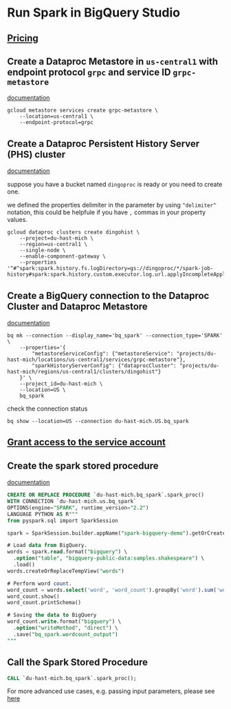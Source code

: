 # Run Spark in BigQuery Studio

## [Pricing](https://cloud.google.com/bigquery/docs/spark-procedures#pricing)

## Create a Dataproc Metastore in `us-central1` with endpoint protocol `grpc` and service ID `grpc-metastore`

[documentation](https://cloud.google.com/sdk/gcloud/reference/metastore/services/create)

```shell
gcloud metastore services create grpc-metastore \
    --location=us-central1 \
    --endpoint-protocol=grpc
```

## Create a Dataproc Persistent History Server (PHS) cluster

[documentation](https://cloud.google.com/dataproc/docs/concepts/jobs/history-server#create_a_phs_cluster)

suppose you have a bucket named `dingoproc` is ready or you need to create one.

we defined the properties delimiter in the parameter by using `^delimiter^` notation, this could be helpfule if you have `,` commas in your property values.

```shell
gcloud dataproc clusters create dingohist \
    --project=du-hast-mich \
    --region=us-central1 \
    --single-node \
    --enable-component-gateway \
    --properties '^#^spark:spark.history.fs.logDirectory=gs://dingoproc/*/spark-job-history#spark:spark.history.custom.executor.log.url.applyIncompleteApplication=false'
```

## Create a BigQuery connection to the Dataproc Cluster and Dataproc Metastore

[documentation](https://cloud.google.com/bigquery/docs/connect-to-spark#create-spark-connection)

```shell
bq mk --connection --display_name='bq_spark' --connection_type='SPARK' \
    --properties='{
        "metastoreServiceConfig": {"metastoreService": "projects/du-hast-mich/locations/us-central1/services/grpc-metastore"},
        "sparkHistoryServerConfig": {"dataprocCluster": "projects/du-hast-mich/regions/us-central1/clusters/dingohist"}
    }' \
    --project_id=du-hast-mich \
    --location=US \
    bq_spark
```

check the connection status

```shell
bq show --location=US --connection du-hast-mich.US.bq_spark
```

## [Grant access to the service account](https://cloud.google.com/bigquery/docs/connect-to-spark#grant-access)

## Create the spark stored procedure

[documentation](https://cloud.google.com/bigquery/docs/spark-procedures#create-spark-procedure)

```sql
CREATE OR REPLACE PROCEDURE `du-hast-mich.bq_spark`.spark_proc()
WITH CONNECTION `du-hast-mich.us.bq_spark`
OPTIONS(engine="SPARK", runtime_version="2.2")
LANGUAGE PYTHON AS R"""
from pyspark.sql import SparkSession

spark = SparkSession.builder.appName("spark-bigquery-demo").getOrCreate()

# Load data from BigQuery.
words = spark.read.format("bigquery") \
  .option("table", "bigquery-public-data:samples.shakespeare") \
  .load()
words.createOrReplaceTempView("words")

# Perform word count.
word_count = words.select('word', 'word_count').groupBy('word').sum('word_count').withColumnRenamed("sum(word_count)", "sum_word_count")
word_count.show()
word_count.printSchema()

# Saving the data to BigQuery
word_count.write.format("bigquery") \
  .option("writeMethod", "direct") \
  .save("bq_spark.wordcount_output")
"""
```

## Call the Spark Stored Procedure

```sql
CALL `du-hast-mich.bq_spark`.spark_proc();
```

For more advanced use cases, e.g. passing input parameters, please see [here](https://cloud.google.com/bigquery/docs/spark-procedures#pass-input-parameter)